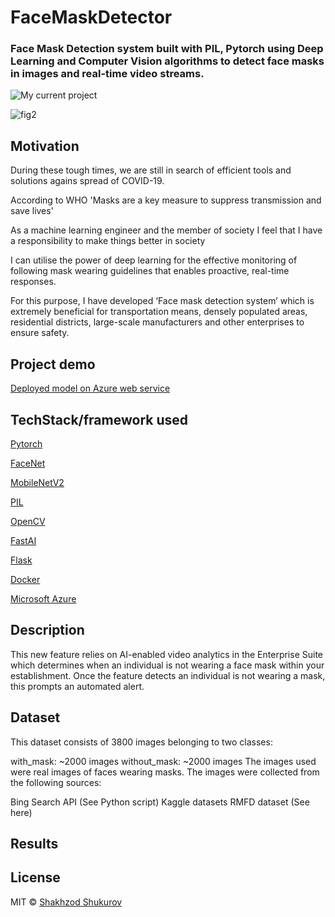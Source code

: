 # FaceMaskDetector

### Face Mask Detection system built with PIL, Pytorch using Deep Learning and Computer Vision algorithms to detect face masks in images and real-time video streams.

![My current project](https://github.com/shushukurov/FaceMaskDetector/blob/main/new.gif)


![fig2](https://github.com/shushukurov/FaceMaskDetector/blob/main/test_et7oykBp.gif)


## Motivation

During these tough	times, we are still in search of efficient tools and solutions agains spread of COVID-19.

According to WHO 'Masks are a key measure to suppress transmission and save lives'

As a machine learning engineer and the member of society I feel that I have a responsibility to make things better in society

I can utilise the power of deep learning for the effective monitoring of following mask wearing guidelines that enables proactive, real-time responses.

For this purpose, I have developed ‘Face mask detection system’ which is extremely beneficial for transportation means, densely populated areas, residential districts, large-scale manufacturers and other enterprises to ensure safety.

## Project demo

[Deployed model on Azure web service](https://facemask.azurewebsites.net)

## TechStack/framework used

[Pytorch](https://pytorch.org)

[FaceNet](https://github.com/timesler/facenet-pytorch)

[MobileNetV2](https://arxiv.org/abs/1801.04381)

[PIL](https://pillow.readthedocs.io/en/stable/#)

[OpenCV](http://opencv.org)

[FastAI](http://fast.ai)

[Flask](https://flask.palletsprojects.com/en/1.1.x/)

[Docker](http://docker.com)

[Microsoft Azure](http://azure.microsoft.com)

## Description


This new feature relies on AI-enabled video analytics in the Enterprise Suite which determines when an individual is not wearing a face mask within your establishment. Once the feature detects an individual is not wearing a mask, this prompts an automated alert.

## Dataset

This dataset consists of 3800 images belonging to two classes:

with_mask: ~2000 images
without_mask: ~2000 images
The images used were real images of faces wearing masks. The images were collected from the following sources:

Bing Search API (See Python script)
Kaggle datasets
RMFD dataset (See here)

## Results

## License
MIT © [Shakhzod Shukurov](https://github.com/shushukurov/FaceMaskDetector/blob/main/LICENSE)
